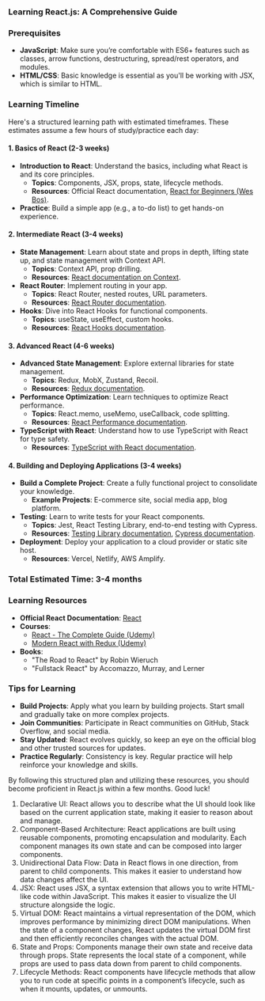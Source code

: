 ### Learning React.js: A Comprehensive Guide

### Prerequisites
- **JavaScript**: Make sure you’re comfortable with ES6+ features such as classes, arrow functions, destructuring, spread/rest operators, and modules.
- **HTML/CSS**: Basic knowledge is essential as you'll be working with JSX, which is similar to HTML.

### Learning Timeline
Here's a structured learning path with estimated timeframes. These estimates assume a few hours of study/practice each day:

#### 1. **Basics of React (2-3 weeks)**
   - **Introduction to React**: Understand the basics, including what React is and its core principles.
     - **Topics**: Components, JSX, props, state, lifecycle methods.
     - **Resources**: Official React documentation, [React for Beginners (Wes Bos)](https://reactforbeginners.com/).
   - **Practice**: Build a simple app (e.g., a to-do list) to get hands-on experience.

#### 2. **Intermediate React (3-4 weeks)**
   - **State Management**: Learn about state and props in depth, lifting state up, and state management with Context API.
     - **Topics**: Context API, prop drilling.
     - **Resources**: [React documentation on Context](https://reactjs.org/docs/context.html).
   - **React Router**: Implement routing in your app.
     - **Topics**: React Router, nested routes, URL parameters.
     - **Resources**: [React Router documentation](https://reactrouter.com/).
   - **Hooks**: Dive into React Hooks for functional components.
     - **Topics**: useState, useEffect, custom hooks.
     - **Resources**: [React Hooks documentation](https://reactjs.org/docs/hooks-intro.html).

#### 3. **Advanced React (4-6 weeks)**
   - **Advanced State Management**: Explore external libraries for state management.
     - **Topics**: Redux, MobX, Zustand, Recoil.
     - **Resources**: [Redux documentation](https://redux.js.org/).
   - **Performance Optimization**: Learn techniques to optimize React performance.
     - **Topics**: React.memo, useMemo, useCallback, code splitting.
     - **Resources**: [React Performance documentation](https://reactjs.org/docs/optimizing-performance.html).
   - **TypeScript with React**: Understand how to use TypeScript with React for type safety.
     - **Resources**: [TypeScript with React documentation](https://react-typescript-cheatsheet.netlify.app/).

#### 4. **Building and Deploying Applications (3-4 weeks)**
   - **Build a Complete Project**: Create a fully functional project to consolidate your knowledge.
     - **Example Projects**: E-commerce site, social media app, blog platform.
   - **Testing**: Learn to write tests for your React components.
     - **Topics**: Jest, React Testing Library, end-to-end testing with Cypress.
     - **Resources**: [Testing Library documentation](https://testing-library.com/docs/react-testing-library/intro/), [Cypress documentation](https://www.cypress.io/).
   - **Deployment**: Deploy your application to a cloud provider or static site host.
     - **Resources**: Vercel, Netlify, AWS Amplify.

### Total Estimated Time: 3-4 months

### Learning Resources
- **Official React Documentation**: [React](https://reactjs.org/docs/getting-started.html)
- **Courses**:
  - [React - The Complete Guide (Udemy)](https://www.udemy.com/course/react-the-complete-guide-incl-redux/)
  - [Modern React with Redux (Udemy)](https://www.udemy.com/course/react-redux/)
- **Books**:
  - "The Road to React" by Robin Wieruch
  - "Fullstack React" by Accomazzo, Murray, and Lerner

### Tips for Learning
- **Build Projects**: Apply what you learn by building projects. Start small and gradually take on more complex projects.
- **Join Communities**: Participate in React communities on GitHub, Stack Overflow, and social media.
- **Stay Updated**: React evolves quickly, so keep an eye on the official blog and other trusted sources for updates.
- **Practice Regularly**: Consistency is key. Regular practice will help reinforce your knowledge and skills.

By following this structured plan and utilizing these resources, you should become proficient in React.js within a few months. Good luck!


1.	Declarative UI: React allows you to describe what the UI should look like based on the current application state, making it easier to reason about and manage.
2.	Component-Based Architecture: React applications are built using reusable components, promoting encapsulation and modularity. Each component manages its own state and can be composed into larger components.
3.	Unidirectional Data Flow: Data in React flows in one direction, from parent to child components. This makes it easier to understand how data changes affect the UI.
4.	JSX: React uses JSX, a syntax extension that allows you to write HTML-like code within JavaScript. This makes it easier to visualize the UI structure alongside the logic.
5.	Virtual DOM: React maintains a virtual representation of the DOM, which improves performance by minimizing direct DOM manipulations. When the state of a component changes, React updates the virtual DOM first and then efficiently reconciles changes with the actual DOM.
6.	State and Props: Components manage their own state and receive data through props. State represents the local state of a component, while props are used to pass data down from parent to child components.
7.	Lifecycle Methods: React components have lifecycle methods that allow you to run code at specific points in a component’s lifecycle, such as when it mounts, updates, or unmounts.

